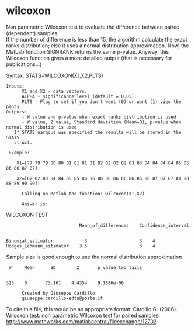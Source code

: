 # wilcoxon
Non parametric Wilcoxon test to evaluate the difference between paired (dependent) samples. <br/>
If the number of difference is less than 15, the algorithm calculate the exact ranks distribution; 
else it uses a normal distribution approximation. 
Now, the MatLab function SIGNRANK returns the same p-value. 
Anyway, this Wilcoxon function gives a more detailed output (that is necessary for publications...)

Syntax: 	STATS=WILCOXON(X1,X2,PLTS)
     
    Inputs:
          X1 and X2 - data vectors.
          ALPHA - significance level (default = 0.05).
          PLTS - Flag to set if you don't want (0) or want (1) view the plots
    Outputs:
          - W value and p-value when exact ranks distribution is used.
          - W value, Z value, Standard deviation (Mean=0), p-value when normal distribution is used
       If STATS nargout was specified the results will be stored in the STATS
       struct.

     Example: 

        X1=[77 79 79 80 80 81 81 81 81 82 82 82 82 83 83 84 84 84 84 85 85 86 86 87 87];

        X2=[82 82 83 84 84 85 85 86 86 86 86 86 86 86 86 86 87 87 87 88 88 88 89 90 90];

          Calling on Matlab the function: wilcoxon(X1,X2)

          Answer is:

WILCOXON TEST
 
                                Mean_of_differences    Confidence_interval
                                ___________________    ___________________

    Binomial_estimator            3                    3    4             
    Hodges_Lehmann_estimator    3.5                    3    4             

Sample size is good enough to use the normal distribution approximation
 
     W     Mean      SD        Z       p_value_two_tails
    ___    ____    ______    ______    _________________

    325    0       73.161    4.4354    9.1886e-06       

          Created by Giuseppe Cardillo
          giuseppe.cardillo-edta@poste.it

To cite this file, this would be an appropriate format:
Cardillo G. (2006). Wilcoxon test: non parametric Wilcoxon test for paired samples.
http://www.mathworks.com/matlabcentral/fileexchange/12702
